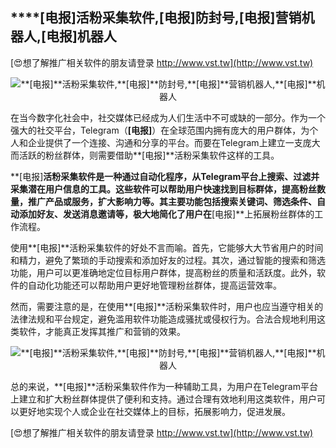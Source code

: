 ## ****[电报]**活粉采集软件,**[电报]**防封号,**[电报]**营销机器人,**[电报]**机器人**

[😍想了解推广相关软件的朋友请登录 http://www.vst.tw](http://www.vst.tw)

 <center><img src="https://vst.tw/MP4/tuiguang/png/6.png" alt="**[电报]**活粉采集软件,**[电报]**防封号,**[电报]**营销机器人,**[电报]**机器人"></center>

在当今数字化社会中，社交媒体已经成为人们生活中不可或缺的一部分。作为一个强大的社交平台，Telegram（**[电报]**）在全球范围内拥有庞大的用户群体，为个人和企业提供了一个连接、沟通和分享的平台。而要在Telegram上建立一支庞大而活跃的粉丝群体，则需要借助**[电报]**活粉采集软件这样的工具。

**[电报]**活粉采集软件是一种通过自动化程序，从Telegram平台上搜索、过滤并采集潜在用户信息的工具。这些软件可以帮助用户快速找到目标群体，提高粉丝数量，推广产品或服务，扩大影响力等。其主要功能包括搜索关键词、筛选条件、自动添加好友、发送消息邀请等，极大地简化了用户在**[电报]**上拓展粉丝群体的工作流程。

使用**[电报]**活粉采集软件的好处不言而喻。首先，它能够大大节省用户的时间和精力，避免了繁琐的手动搜索和添加好友的过程。其次，通过智能的搜索和筛选功能，用户可以更准确地定位目标用户群体，提高粉丝的质量和活跃度。此外，软件的自动化功能还可以帮助用户更好地管理粉丝群体，提高运营效率。

然而，需要注意的是，在使用**[电报]**活粉采集软件时，用户也应当遵守相关的法律法规和平台规定，避免滥用软件功能造成骚扰或侵权行为。合法合规地利用这类软件，才能真正发挥其推广和营销的效果。

 <center><img src="https://vst.tw/MP4/tuiguang/png/5.png" alt="**[电报]**活粉采集软件,**[电报]**防封号,**[电报]**营销机器人,**[电报]**机器人"></center>

总的来说，**[电报]**活粉采集软件作为一种辅助工具，为用户在Telegram平台上建立和扩大粉丝群体提供了便利和支持。通过合理有效地利用这类软件，用户可以更好地实现个人或企业在社交媒体上的目标，拓展影响力，促进发展。

[😍想了解推广相关软件的朋友请登录 http://www.vst.tw](http://www.vst.tw)



